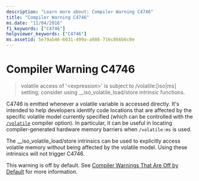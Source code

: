 ```yaml
---
description: "Learn more about: Compiler Warning C4746"
title: "Compiler Warning C4746"
ms.date: "11/04/2016"
f1_keywords: ["C4746"]
helpviewer_keywords: ["C4746"]
ms.assetid: 5e79ab46-6031-499a-a986-716c866b6c0e
---
```

# Compiler Warning C4746

> volatile access of '\<expression>' is subject to /volatile:[iso\|ms] setting; consider using __iso_volatile_load/store intrinsic functions.

C4746 is emitted whenever a volatile variable is accessed directly. It's intended to help developers identify code locations that are affected by the specific volatile model currently specified (which can be controlled with the [`/volatile`](../../build/reference/volatile-volatile-keyword-interpretation.md) compiler option). In particular, it can be useful in locating compiler-generated hardware memory barriers when `/volatile:ms` is used.

The __iso_volatile_load/store intrinsics can be used to explicitly access volatile memory without being affected by the volatile model. Using these intrinsics will not trigger C4746.

This warning is off by default. See [Compiler Warnings That Are Off by Default](../../preprocessor/compiler-warnings-that-are-off-by-default.md) for more information.
